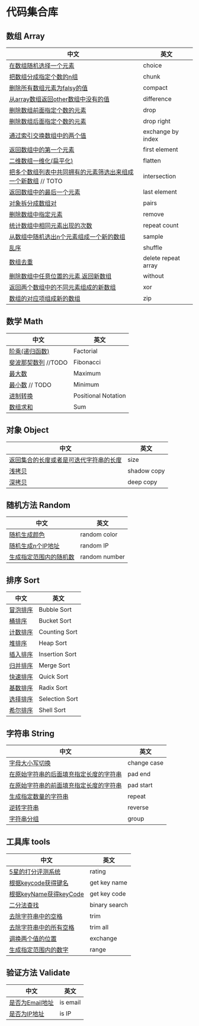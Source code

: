 # 代码集合库

## 数组 Array

| 中文 | 英文 |
|  -  |  -   |
| [在数组随机选择一个元素](array/choice.js) | choice |
| [把数组分成指定个数的n组](array/chunk.js) | chunk |
| [删除所有数组元素为falsy的值](array/compact.js) | compact |
| [从array数组返回other数组中没有的值](array/difference.js) | difference|
| [删除数组前面指定个数的元素](array/drop.js) | drop |
| [删除数组后面指定个数的元素](array/dropRight.js) | drop right |
| [通过索引交换数组中的两个值](array/exchangeByIndex.js) | exchange by index |
| [返回数组中的第一个元素](array/first.js) | first element |
| [二维数组一维化(扁平化)](array/flatten.js) | flatten |
| [把多个数组列表中共同拥有的元素筛选出来组成一个新数组](array/intersection.js) // TOTO | intersection |
| [返回数组中的最后一个元素](array/last.js) | last element |
| [对象拆分成数组对](array/pairs.js) | pairs |
| [删除数组中指定元素](array/remove.js) | remove |
| [统计数组中相同元素出现的次数](array/repeatCount.js) | repeat count |
| [从数组中随机选出n个元素组成一个新的数组](array/sample.js) | sample |
| [乱序](array/shuffle.js) | shuffle |
| [数组去重](array/uniq.js) | delete repeat array |
| [删除数组中任意位置的元素,返回新数组](array/without.js) | without |
| [返回两个数组中的不同元素组成的新数组](array/xor.js) | xor |
| [数组的对应项组成新的数组](array/zip.js) | zip |

## 数学 Math

| 中文 | 英文 |
|  -  |  -   |
| [阶乘(递归函数)](math/factorial.js) | Factorial |
| [斐波那契数列](math/fibonacci.js) //TODO | Fibonacci |
| [最大数](math/maxNumber.js) | Maximum |
| [最小数](math/minNumber.js) // TODO | Minimum |
| [进制转换](math/positional_nonation.js) | Positional Notation |
| [数组求和](math/sum.js) | Sum |

## 对象 Object

| 中文 | 英文 |
|  -  |  -   |
| [返回集合的长度或者是可迭代字符串的长度](object/size.js) | size |
| [浅拷贝](object/shadowCopy.js) | shadow copy |
| [深拷贝](object/deepCopy.js) | deep copy |

## 随机方法 Random

| 中文 | 英文 |
|  -  |  -   |
| [随机生成颜色](random/randomColor.js) | random color |
| [随机生成n个IP地址](random/randomIP.js) | random IP |
| [生成指定范围内的随机数](random/randomNumber.js) | random number |

## 排序 Sort

| 中文 | 英文 |
|  -  |  -   |
| [冒泡排序](sort/sortBubble.js) | Bubble Sort |
| [桶排序](sort/sortBucket.js) | Bucket Sort |
| [计数排序](sort/sortCounting.js) | Counting Sort |
| [堆排序](sort/sortHeap.js) | Heap Sort |
| [插入排序](sort/sortInsertion.js) | Insertion Sort |
| [归并排序](sort/sortMerge.js) | Merge Sort |
| [快速排序](sort/sortQuick.js) | Quick Sort |
| [基数排序](sort/sortRadix.js) | Radix Sort |
| [选择排序](sort/sortSelection.js) | Selection Sort |
| [希尔排序](sort/sortShell.js) | Shell Sort |

## 字符串 String

| 中文 | 英文 |
|  -  |  -   |
| [字母大小写切换](string/changeCase.js) | change case |
| [在原始字符串的后面填充指定长度的字符串](string/padEnd.js) | pad end |
| [在原始字符串的前面填充指定长度的字符串](sting/padStart.js) | pad start |
| [生成指定数量的字符串](string/repeat.js) | repeat |
| [逆转字符串](string/reverse.js) | reverse |
| [字符串分组](string/group.js) | group |

## 工具库	tools

| 中文 | 英文 |
|  -  |  -   |
| [5星的打分评测系统](tools/rating.js) | rating |
| [根据keycode获得键名](tools/getKeyName.js) | get key name |
| [根据keyName获得keyCode](tools/getKeyCode.js) | get key code |
| [二分法查找](tools/binarySearch.js) | binary search |
| [去除字符串中的空格](tools/trim.js) | trim |
| [去除字符串中的所有空格](tools/trimAll.js) | trim all |
| [调换两个值的位置](tools/exchange.js) | exchange |
| [生成指定范围内的数字](array/range.js) | range |

## 验证方法 Validate

| 中文 | 英文 |
|  -  |  -   |
| [是否为Email地址](validate/isEmail.js) | is email |
| [是否为IP地址](validate/isIP.js) | is IP |